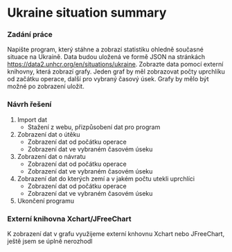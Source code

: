 # Ukraine situation summary

### Zadání práce
Napište program, který stáhne a zobrazí statistiku ohledně současné situace na Ukraině. Data budou uložená ve formě JSON na stránkách https://data2.unhcr.org/en/situations/ukraine. Zobrazte data pomocí externí knihovny, která zobrazí grafy. Jeden graf by měl zobrazovat počty uprchlíku od začátku operace, další pro vybraný časový úsek. Grafy by mělo být možné po zobrazení uložit.

### Návrh řešení
1. Import dat
   * Stažení z webu, přizpůsobení dat pro program
2. Zobrazení dat o útěku
    * Zobrazení dat od počátku operace
    * Zobrazení dat ve vybraném časovém úseku 
3. Zobrazení dat o návratu
    * Zobrazení dat od počátku operace
    * Zobrazení dat ve vybraném časovém úseku
4. Zobrazení dat do kterých zemí a v jakém počtu utekli uprchlíci
    * Zobrazení dat od počátku operace
    * Zobrazení dat ve vybraném časovém úseku
5. Ukončení programu

### Externí knihovna Xchart/JFreeChart
K zobrazení dat v grafu využijeme externí knhovnu Xchart nebo JFreeChart, ještě jsem se úplně nerozhodl
